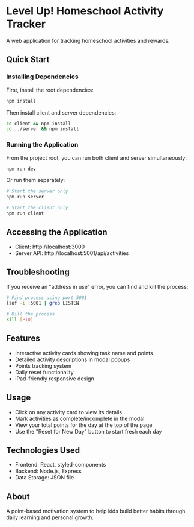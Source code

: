 # Level Up! Homeschool Activity Tracker

A web application for tracking homeschool activities and rewards.

## Quick Start

### Installing Dependencies

First, install the root dependencies:

```bash
npm install
```

Then install client and server dependencies:

```bash
cd client && npm install
cd ../server && npm install
```

### Running the Application

From the project root, you can run both client and server simultaneously:

```bash
npm run dev
```

Or run them separately:

```bash
# Start the server only
npm run server

# Start the client only
npm run client
```

## Accessing the Application

- Client: http://localhost:3000
- Server API: http://localhost:5001/api/activities

## Troubleshooting

If you receive an "address in use" error, you can find and kill the process:

```bash
# Find process using port 5001
lsof -i :5001 | grep LISTEN

# Kill the process
kill [PID]
```

## Features

- Interactive activity cards showing task name and points
- Detailed activity descriptions in modal popups
- Points tracking system
- Daily reset functionality
- iPad-friendly responsive design

## Usage

- Click on any activity card to view its details
- Mark activities as complete/incomplete in the modal
- View your total points for the day at the top of the page
- Use the "Reset for New Day" button to start fresh each day

## Technologies Used

- Frontend: React, styled-components
- Backend: Node.js, Express
- Data Storage: JSON file

## About

A point-based motivation system to help kids build better habits through daily learning and personal growth. 